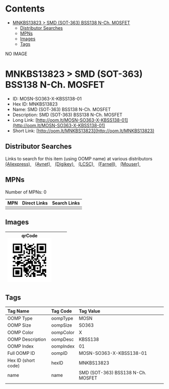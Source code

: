 



Contents
========

* [MNKBS13823 > SMD (SOT-363) BSS138 N-Ch. MOSFET](#mnkbs13823--smd-sot-363-bss138-n-ch-mosfet)
	* [Distributor Searches](#distributor-searches)
	* [MPNs](#mpns)
	* [Images](#images)
	* [Tags](#tags)
  
NO IMAGE  
# MNKBS13823 > SMD (SOT-363) BSS138 N-Ch. MOSFET

- ID: MOSN-SO363-X-KBSS138-01
- Hex ID: MNKBS13823
- Name: SMD (SOT-363) BSS138 N-Ch. MOSFET
- Description: SMD (SOT-363) BSS138 N-Ch. MOSFET
- Long Link: [http://oom.lt/MOSN-SO363-X-KBSS138-01](http://oom.lt/MOSN-SO363-X-KBSS138-01)
- Short Link: [http://oom.lt/MNKBS13823](http://oom.lt/MNKBS13823)

## Distributor Searches
  
Links to search for this item (using OOMP name) at various distributors  
[(Aliexpress) ](https://www.aliexpress.com/wholesale?SearchText=1117SMD+SOT-363+BSS138+N-Ch.+MOSFET)&nbsp;&nbsp;&nbsp;[(Avnet) ](https://www.avnet.com/shop/us/search/SMD+SOT-363+BSS138+N-Ch.+MOSFET)&nbsp;&nbsp;&nbsp;[(Digikey) ](https://www.digikey.co.uk/en/products/result?s=SMD+SOT-363+BSS138+N-Ch.+MOSFET)&nbsp;&nbsp;&nbsp;[(LCSC) ](https://www.lcsc.com/search?q=SMD+SOT-363+BSS138+N-Ch.+MOSFET)&nbsp;&nbsp;&nbsp;[(Farnell) ](https://uk.farnell.com/search?st=SMD+SOT-363+BSS138+N-Ch.+MOSFET)&nbsp;&nbsp;&nbsp;[(Mouser) ](https://www.mouser.com/c/?q=SMD+SOT-363+BSS138+N-Ch.+MOSFET)&nbsp;&nbsp;&nbsp;
## MPNs
  
Number of MPNs: 0  

|MPN|Direct Links|Search Links|
| :--- | :--- | :--- |
||||

## Images
  

|qrCode<br>[![](https://raw.githubusercontent.com/oomlout/oomlout_OOMP_parts_V2/main/MOSN/SO363/X/KBSS138/01/qrCode_140.png)](https://github.com/oomlout/oomlout_OOMP_parts_V2/tree/main/MOSN/SO363/X/KBSS138/01/qrCode.png)||||
| :---: | :---: | :---: | :---: |

## Tags
  

|Tag Name|Tag Code|Tag Value|
| :--- | :--- | :--- |
|OOMP Type|oompType|MOSN|
|OOMP Size|oompSize|SO363|
|OOMP Color|oompColor|X|
|OOMP Description|oompDesc|KBSS138|
|OOMP Index|oompIndex|01|
|Full OOMP ID|oompID|MOSN-SO363-X-KBSS138-01|
|Hex ID (short code)|hexID|MNKBS13823|
|name|name|SMD (SOT-363) BSS138 N-Ch. MOSFET|
||||
